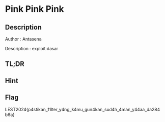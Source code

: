 # Pink Pink Pink 
## Description

Author : Antasena

Description : exploit dasar

## TL;DR

## Hint

## Flag
LEST2024{p4stikan_f1lter_y4ng_k4mu_gun4kan_sud4h_4man_y44aa_da284b6a}